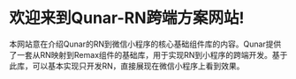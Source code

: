 # 欢迎来到Qunar-RN跨端方案网站!

本网站意在介绍Qunar的RN到微信小程序的核心基础组件库的内容。Qunar提供了一套从RN映射到Remax组件的基础库，用于实现RN到小程序的跨端开发。基于此库，可以基本实现只开发RN，直接展现在微信小程序上看到效果。

